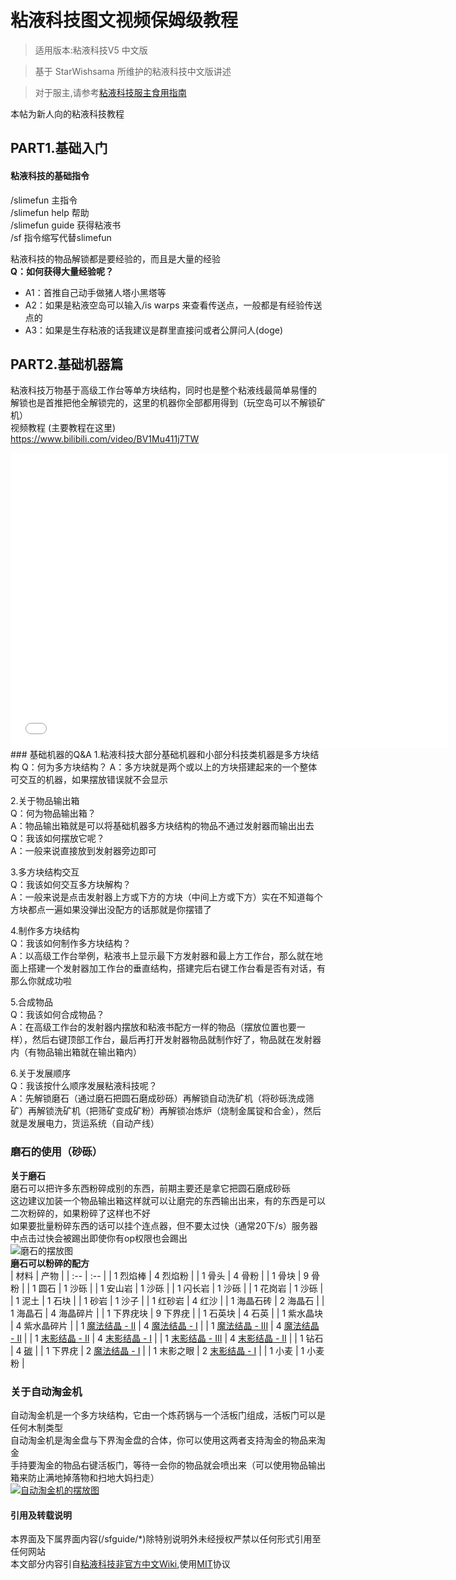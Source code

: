 #  粘液科技图文视频保姆级教程

> 适用版本:粘液科技V5 中文版

> 基于 StarWishsama 所维护的粘液科技中文版讲述

> 对于服主,请参考[粘液科技服主食用指南](https://www.mcbbs.net/thread-1479857-1-1.html)

本帖为新人向的粘液科技教程


## PART1.基础入门  
  
#### 粘液科技的基础指令  
/slimefun 主指令  
/slimefun help 帮助  
/slimefun guide 获得粘液书  
/sf 指令缩写代替slimefun  
  
粘液科技的物品解锁都是要经验的，而且是大量的经验  
**Q：如何获得大量经验呢？**  
- A1：首推自己动手做猪人塔小黑塔等  
- A2：如果是粘液空岛可以输入/is warps 来查看传送点，一般都是有经验传送点的  
- A3：如果是生存粘液的话我建议是群里直接问或者公屏问人(doge)  
## PART2.基础机器篇  
  
粘液科技万物基于高级工作台等单方块结构，同时也是整个粘液线最简单易懂的  
解锁也是首推把他全解锁完的，这里的机器你全部都用得到（玩空岛可以不解锁矿机）  
视频教程 (主要教程在这里)  
https://www.bilibili.com/video/BV1Mu411j7TW
<iframe src="//player.bilibili.com/player.html?aid=av530675462&bvid=BV1Mu411j7TW&cid=395043780&page=1" scrolling="no" border="0" frameborder="no" framespacing="0" allowfullscreen="true" width="700px" height="472px"> </iframe>
### 基础机器的Q&A  
1.粘液科技大部分基础机器和小部分科技类机器是多方块结构  
Q：何为多方块结构？  
A：多方块就是两个或以上的方块搭建起来的一个整体可交互的机器，如果摆放错误就不会显示  
  
2.关于物品输出箱  
Q：何为物品输出箱？  
A：物品输出箱就是可以将基础机器多方块结构的物品不通过发射器而输出出去  
Q：我该如何摆放它呢？  
A：一般来说直接放到发射器旁边即可  

3.多方块结构交互  
Q：我该如何交互多方块解构？  
A：一般来说是点击发射器上方或下方的方块（中间上方或下方）实在不知道每个方块都点一遍如果没弹出没配方的话那就是你摆错了  

4.制作多方块结构  
Q：我该如何制作多方块结构？  
A：以高级工作台举例，粘液书上显示最下方发射器和最上方工作台，那么就在地面上搭建一个发射器加工作台的垂直结构，搭建完后右键工作台看是否有对话，有那么你就成功啦  
  
5.合成物品  
Q：我该如何合成物品？  
A：在高级工作台的发射器内摆放和粘液书配方一样的物品（摆放位置也要一样），然后右键顶部工作台，最后再打开发射器物品就制作好了，物品就在发射器内（有物品输出箱就在输出箱内）  
  
6.关于发展顺序  
Q：我该按什么顺序发展粘液科技呢？  
A：先解锁磨石（通过磨石把圆石磨成砂砾）再解锁自动洗矿机（将砂砾洗成筛矿）再解锁洗矿机（把筛矿变成矿粉）再解锁冶炼炉（烧制金属锭和合金），然后就是发展电力，货运系统（自动产线）  
### 磨石的使用（砂砾）  
**关于磨石**  
磨石可以把许多东西粉碎成别的东西，前期主要还是拿它把圆石磨成砂砾  
这边建议加装一个物品输出箱这样就可以让磨完的东西输出出来，有的东西是可以二次粉碎的，如果粉碎了这样也不好  
如果要批量粉碎东西的话可以挂个连点器，但不要太过快（通常20下/s）服务器中点击过快会被踢出即使你有op权限也会踢出  
![磨石的摆放图](https://s21.ax1x.com/2024/04/27/pkiP1Wq.png)  
**磨石可以粉碎的配方**  
| 材料 | 产物 |
| :-- | :-- |
| 1 烈焰棒 | 4 烈焰粉 |
| 1 骨头 | 4 骨粉 |
| 1 骨块 | 9 骨粉 |
| 1 圆石 | 1 沙砾 |
| 1 安山岩 | 1 沙砾 |
| 1 闪长岩 | 1 沙砾 |
| 1 花岗岩 | 1 沙砾 |
| 1 泥土 | 1 石块 |
| 1 砂岩 | 1 沙子 |
| 1 红砂岩 | 4 红沙 |
| 1 海晶石砖 | 2 海晶石 |
| 1 海晶石 | 4 海晶碎片 |
| 1 下界疣块 | 9 下界疣 |
| 1 石英块 | 4 石英 |
| 1 紫水晶块 | 4 紫水晶碎片 |
| 1 [魔法结晶 - II](/Lumps) | 4 [魔法结晶 - I](/Lumps) |
| 1 [魔法结晶 - III](/Lumps) | 4 [魔法结晶 - II](/Lumps) |
| 1 [末影结晶 - II](/Lumps) | 4 [末影结晶 - I](/Lumps) |
| 1 [末影结晶 - III](/Lumps) | 4 [末影结晶 - II](/Lumps) |
| 1 钻石 | 4 [碳](/Carbon) |
| 1 下界疣 | 2 [魔法结晶 - I](/Lumps) |
| 1 末影之眼 | 2 [末影结晶 - I](/Lumps) |
| 1 小麦 | 1 小麦粉 |
### 关于自动淘金机  
自动淘金机是一个多方块结构，它由一个炼药锅与一个活板门组成，活板门可以是任何木制类型  
自动淘金机是淘金盘与下界淘金盘的合体，你可以使用这两者支持淘金的物品来淘金  
手持要淘金的物品右键活板门，等待一会你的物品就会喷出来（可以使用物品输出箱来防止满地掉落物和扫地大妈扫走）  
[![自动淘金机的摆放图](https://cdn.jsdelivr.net/gh/Slimefun/Wiki@master/images/multiblock-automated-panning-machine.png "自动淘金机的摆放图")](https://cdn.jsdelivr.net/gh/Slimefun/Wiki@master/images/multiblock-automated-panning-machine.png "自动淘金机的摆放图")  




<!-- tabs:start -->
#### **引用及转载说明**  
本界面及下属界面内容(/sfguide/\*)除特别说明外未经授权严禁以任何形式引用至任何网站  
本文部分内容引自[粘液科技非官方中文Wiki](https://slimefun-wiki.guizhanss.cn/),使用[MIT](https://kkgithub.com/SlimefunGuguProject/Slimefun-Wiki/blob/master/LICENSE)协议  
<!-- tabs:end -->
